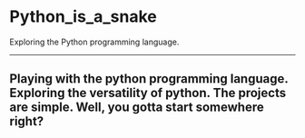 # Python_is_a_snake
Exploring the Python programming language.

---
Playing with the python programming language.
Exploring the versatility of python.
The projects are simple. Well, you gotta start somewhere right?
---
